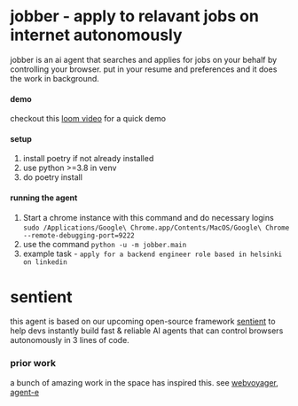 # jobber - apply to relavant jobs on internet autonomously

jobber is an ai agent that searches and applies for jobs on your behalf by controlling your browser. put in your resume and preferences and it does the work in background.

#### demo

checkout this [loom video](https://www.loom.com/share/2037ee751b4f491c8d2ffd472d8223bd?sid=53d08a9f-5a9b-4388-ae69-445032b31738) for a quick demo

#### setup

1. install poetry if not already installed
2. use python >=3.8 in venv
3. do poetry install

#### running the agent

1. Start a chrome instance with this command and do necessary logins `sudo /Applications/Google\ Chrome.app/Contents/MacOS/Google\ Chrome --remote-debugging-port=9222`
2. use the command `python -u -m jobber.main`
3. example task - `apply for a backend engineer role based in helsinki on linkedin`

# sentient

this agent is based on our upcoming open-source framework [sentient](http://sentient.engineering) to help devs instantly build fast & reliable AI agents that can control browsers autonomously in 3 lines of code.

### prior work
a bunch of amazing work in the space has inspired this. see [webvoyager](https://arxiv.org/abs/2401.13919), [agent-e](https://arxiv.org/abs/2407.13032)

